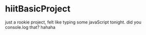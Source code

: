 # hiitBasicProject
just a rookie project, felt like typing some javaScript tonight.
did you console.log that? hahaha
